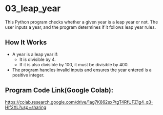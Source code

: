 # 03_leap_year
This Python program checks whether a given year is a leap year or not. The user inputs a year, and the program determines if it follows leap year rules.

## How It Works
- A year is a leap year if:
  - It is divisible by 4.
  - If it is also divisible by 100, it must be divisible by 400.
- The program handles invalid inputs and ensures the year entered is a positive integer.

## Program Code Link(Google Colab):
https://colab.research.google.com/drive/1ag7K862sxPtgT4RfUFZ1g4_q3-Hlf2XL?usp=sharing